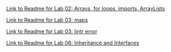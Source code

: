 [Link to Readme for Lab 02: Arrays, for loops, imports, ArrayLists](https://github.com/sadhikari07/java-fundamentals/blob/master/basiclibrary/basicLibrary.md)

[Link to Readme for Lab 03: maps](https://github.com/sadhikari07/java-fundamentals/blob/master/basiclibrary/maps.md)

[Link to Readme for Lab 03: lintr error](https://github.com/sadhikari07/java-fundamentals/blob/master/lintr/liner.md)

[Link to Readme for Lab 06: Inheritance and Interfaces](https://github.com/sadhikari07/java-fundamentals/blob/master/inheritance/inheritance.md)
